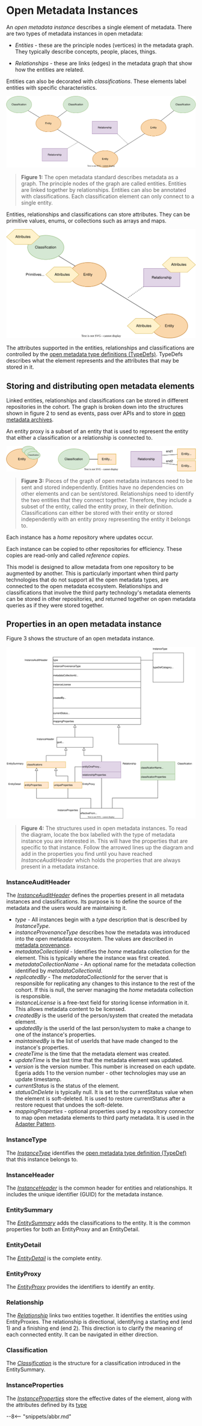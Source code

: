 <!-- SPDX-License-Identifier: CC-BY-4.0 -->
<!-- Copyright Contributors to the ODPi Egeria project. -->

# Open Metadata Instances

An *open metadata instance* describes a single element of metadata.  There are two types of metadata instances in open metadata:

- *Entities* - these are the principle nodes (vertices) in the metadata graph.  They typically describe concepts, people, places, things.

- *Relationships* - these are links (edges) in the metadata graph that show how the entities are related.

Entities can also be decorated with *classifications*.  These elements label entities with specific characteristics.

![Figure 1](open-metadata-instances.svg)
> **Figure 1:** The open metadata standard describes metadata as a graph.  The principle nodes of the graph are called entities.  Entities are linked together by relationships.  Entities can also be annotated with classifications.  Each classification element can only connect to a single entity.

Entities, relationships and classifications can store attributes.  They can be primitive values, enums, or collections such as arrays and maps.

![Figure 2](open-metadata-instances-with-attributes.svg)

The attributes supported in the entities, relationships and classifications are controlled by the [open metadata type definitions (TypeDefs)](/concepts/open-metadata-type-definitions).  TypeDefs describes what the element represents and the attributes that may be stored in it.

## Storing and distributing open metadata elements

Linked entities, relationships and classifications can be stored in different repositories in the cohort.  The graph is broken down into the structures shown in figure 2 to send as events, pass over APIs and to store in [open metadata archives](/concepts/open-metadata-archive).

An entity proxy is a subset of an entity that is used to represent the entity that either a classification or a relationship is connected to.

![Figure 3](open-metadata-instances-graph-fragments.svg)
> **Figure 3:** Pieces of the graph of open metadata instances need to be sent and stored independently.  Entities have no dependencies on other elements and can be sent/stored.  Relationships need to identify the two entities that they connect together.  Therefore, they include a subset of the entity, called the entity proxy, in their definition.  Classifications can either be stored with their entity or stored independently with an entity proxy representing the entity it belongs to.

Each instance has a *home* repository where updates occur.

Each instance can be copied to other repositories for efficiency.  These copies are read-only and called *reference copies*.

This model is designed to allow metadata from one repository to be augmented by another.  This is particularly important when third party technologies that do not support all the open metadata types, are connected to the open metadata ecosystem.  Relationships and classifications that involve the third party technology's metadata elements can be stored in other repositories, and returned together on open metadata queries as if they were stored together.

## Properties in an open metadata instance

Figure 3 shows the structure of an open metadata instance.

![Figure 4](open-metadata-instances-structure.svg)
> **Figure 4:** The structures used in open metadata instances.  To read the diagram, locate the box labelled with the type of metadata instance you are interested in.  This will have the properties that are specific to that instance.  Follow the arrowed lines up the diagram and add in the properties you find until you have reached *InstanceAuditHeader* which holds the properties that are always present in a metadata instance.

### InstanceAuditHeader

The [*InstanceAuditHeader*](https://odpi.github.io/egeria/org/odpi/openmetadata/repositoryservices/connectors/stores/metadatacollectionstore/properties/instances/InstanceAuditHeader.html) defines the properties present in all metadata instances and classifications.  Its purpose is to define the source of the metadata and the users would are maintaining it.

* *type* - All instances begin with a *type* description that is described by *InstanceType*.
* *instanceProvenanceType* describes how the metadata was introduced into the open metadata ecosystem.  The values are described in [metadata provenance](/features/metadata-provenance/overview).
* *metadataCollectionId* - Identifies the *home* metadata collection for the element.  This is typically where the instance was first created.
* *metadataCollectionName* - An optional name for the metadata collection identified by *metadataCollectionId*.
* *replicatedBy* - The *metadataCollectionId* for the server that is responsible for replicating any changes to this instance to the rest of the cohort.  If this is null, the server managing the *home* metadata collection is responsible.
* *instanceLicense* is a free-text field for storing license information in it.  This allows metadata content to be licensed.
* *createdBy* is the userId of the person/system that created the metadata element.
* *updatedBy* is the userId of the last person/system to make a change to one of the instance's properties.
* *maintainedBy* is the list of userIds that have made changed to the instance's properties.
* *createTime* is the time that the metadata element was created.
* *updateTime* is the last time that the metadata element was updated.
* *version* is the version number.  This number is increased on each update.  Egeria adds 1 to the version number - other technologies may use an update timestamp.
* *currentStatus* is the status of the element.
* *statusOnDelete* is typically null.  It is set to the currentStatus value when the element is soft-deleted. It is used to restore currentStatus after a restore request that undoes the soft-delete.  
* *mappingProperties* - optional properties used by a repository connector to map open metadata elements to third party metadata.  It is used in the [Adapter Pattern](https://egeria-project.org/connectors/#repository-and-event-mapper-connectors).

### InstanceType

The [*InstanceType*](https://odpi.github.io/egeria/org/odpi/openmetadata/repositoryservices/connectors/stores/metadatacollectionstore/properties/instances/InstanceType.html) identifies the [open metadata type definition (TypeDef)](/concepts/open-metadata-type-definitions) that this instance belongs to.

### InstanceHeader

The [*InstanceHeader*](https://odpi.github.io/egeria/org/odpi/openmetadata/repositoryservices/connectors/stores/metadatacollectionstore/properties/instances/InstanceHeader.html) is the common header for entities and relationships.  It includes the unique identifier (GUID) for the metadata instance.

### EntitySummary

The [*EntitySummary*](https://odpi.github.io/egeria/org/odpi/openmetadata/repositoryservices/connectors/stores/metadatacollectionstore/properties/instances/EntitySummary.html) adds the classifications to the entity.  It is the common properties for both an EntityProxy and an EntityDetail. 

### EntityDetail

The [*EntityDetail*](https://odpi.github.io/egeria/org/odpi/openmetadata/repositoryservices/connectors/stores/metadatacollectionstore/properties/instances/EntityDetail.html) is the complete entity.

### EntityProxy

The [*EntityProxy*](https://odpi.github.io/egeria/org/odpi/openmetadata/repositoryservices/connectors/stores/metadatacollectionstore/properties/instances/EntityProxy.html) provides the identifiers to identify an entity.

### Relationship

The [*Relationship*](https://odpi.github.io/egeria/org/odpi/openmetadata/repositoryservices/connectors/stores/metadatacollectionstore/properties/instances/Relationship.html) links two entities together.  It identifies the entities using EntityProxies.  The relationship is directional, identifying a starting end (end 1) and a finishing end (end 2).  This direction is to clarify the meaning of each connected entity.  It can be navigated in either direction.

### Classification

The [*Classification*](https://odpi.github.io/egeria/org/odpi/openmetadata/repositoryservices/connectors/stores/metadatacollectionstore/properties/instances/Classification.html) is the structure for a classification introduced in the EntitySummary.

### InstanceProperties

The [*InstanceProperties*](https://odpi.github.io/egeria/org/odpi/openmetadata/repositoryservices/connectors/stores/metadatacollectionstore/properties/instances/InstanceProperties.html)  store the effective dates of the element, along with the attributes defined by its [type](#instancetype)

--8<-- "snippets/abbr.md"